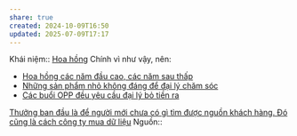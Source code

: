 ```yaml
---
share: true
created: 2024-10-09T16:50
updated: 2025-07-09T17:17
---
```

Khái niệm:: [Hoa hồng](../../../../%CE%9E%20Kh%C3%A1i%20ni%E1%BB%87m/Hoa%20h%E1%BB%93ng.md)
Chính vì như vậy, nên:
- [Hoa hồng các năm đầu cao, các năm sau thấp](../C%C3%B4ng%20ty,%20%C4%91%E1%BA%A1i%20l%C3%BD,%20h%E1%BB%A3p%20%C4%91%E1%BB%93ng/Th%C6%B0%E1%BB%9Fng,%20hoa%20h%E1%BB%93ng/Hoa%20h%E1%BB%93ng%20c%C3%A1c%20n%C4%83m%20%C4%91%E1%BA%A7u%20cao,%20c%C3%A1c%20n%C4%83m%20sau%20th%E1%BA%A5p.md)
- [Những sản phẩm nhỏ không đáng để đại lý chăm sóc](./Nh%E1%BB%AFng%20s%E1%BA%A3n%20ph%E1%BA%A9m%20nh%E1%BB%8F%20kh%C3%B4ng%20%C4%91%C3%A1ng%20%C4%91%E1%BB%83%20%C4%91%E1%BA%A1i%20l%C3%BD%20ch%C4%83m%20s%C3%B3c.md)
- [Các buổi OPP đều yêu cầu đại lý bỏ tiền ra](./C%C3%A1c%20bu%E1%BB%95i%20OPP%20%C4%91%E1%BB%81u%20y%C3%AAu%20c%E1%BA%A7u%20%C4%91%E1%BA%A1i%20l%C3%BD%20b%E1%BB%8F%20ti%E1%BB%81n%20ra.md)

[Thưởng ban đầu là để người mới chưa có gì tìm được nguồn khách hàng. Đó cũng là cách công ty mua dữ liệu](../C%C3%B4ng%20ty,%20%C4%91%E1%BA%A1i%20l%C3%BD,%20h%E1%BB%A3p%20%C4%91%E1%BB%93ng/Th%C6%B0%E1%BB%9Fng,%20hoa%20h%E1%BB%93ng/Th%C6%B0%E1%BB%9Fng%20ban%20%C4%91%E1%BA%A7u%20l%C3%A0%20%C4%91%E1%BB%83%20ng%C6%B0%E1%BB%9Di%20m%E1%BB%9Bi%20ch%C6%B0a%20c%C3%B3%20g%C3%AC%20t%C3%ACm%20%C4%91%C6%B0%E1%BB%A3c%20ngu%E1%BB%93n%20kh%C3%A1ch%20h%C3%A0ng.%20%C4%90%C3%B3%20c%C5%A9ng%20l%C3%A0%20c%C3%A1ch%20c%C3%B4ng%20ty%20mua%20d%E1%BB%AF%20li%E1%BB%87u.md)
Nguồn:: 
